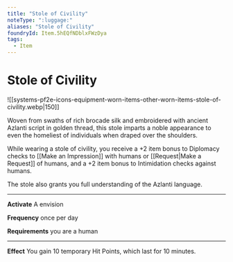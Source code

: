 ```yaml
---
title: "Stole of Civility"
noteType: ":luggage:"
aliases: "Stole of Civility"
foundryId: Item.5hEQfNDblxFWzDya
tags:
  - Item
---
```


# Stole of Civility
![[systems-pf2e-icons-equipment-worn-items-other-worn-items-stole-of-civility.webp|150]]

Woven from swaths of rich brocade silk and embroidered with ancient Azlanti script in golden thread, this stole imparts a noble appearance to even the homeliest of individuals when draped over the shoulders.

While wearing a stole of civility, you receive a +2 item bonus to Diplomacy checks to [[Make an Impression]] with humans or [[Request|Make a Request]] of humans, and a +2 item bonus to Intimidation checks against humans.

The stole also grants you full understanding of the Azlanti language.

* * *

**Activate** A envision

**Frequency** once per day

**Requirements** you are a human

* * *

**Effect** You gain 10 temporary Hit Points, which last for 10 minutes.


